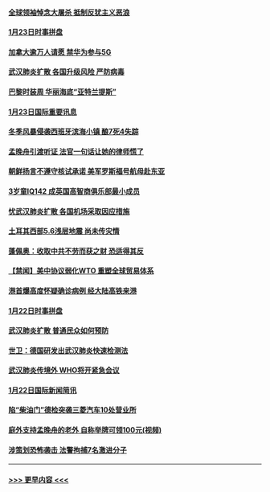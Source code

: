 #### [全球领袖悼念大屠杀 抵制反犹主义恶浪](../pages/prog202/a102759678.md?t=01240933) 
#### [1月23日时事拼盘](../pages/prog202/a102759599.md?t=01240933) 
#### [加拿大逾万人请愿 禁华为参与5G](../pages/prog202/a102759553.md?t=01240933) 
#### [武汉肺炎扩散 各国升级风险 严防病毒](../pages/prog202/a102759400.md?t=01240933) 
#### [巴黎时装周 华丽海底“亚特兰提斯”](../pages/prog202/a102759217.md?t=01240933) 
#### [1月23日国际重要讯息](../pages/prog202/a102759199.md?t=01240933) 
#### [冬季风暴侵袭西班牙滨海小镇 酿7死4失踪](../pages/prog202/a102759119.md?t=01240933) 
#### [孟晚舟引渡听证 法官一句话让她的律师慌了](../pages/prog202/a102759060.md?t=01240933) 
#### [朝鲜扬言不遵守核试承诺 美军罗斯福号航母赴东亚](../pages/prog202/a102759001.md?t=01240933) 
#### [3岁童IQ142 成英国高智商俱乐部最小成员](../pages/prog202/a102758990.md?t=01240933) 
#### [忧武汉肺炎扩散 各国机场采取因应措施](../pages/prog202/a102758911.md?t=01240933) 
#### [土耳其西部5.6浅层地震 尚未传灾情](../pages/prog202/a102758903.md?t=01240933) 
#### [蓬佩奥：收取中共不劳而获之财 恐适得其反](../pages/prog202/a102758889.md?t=01240933) 
#### [【禁闻】美中协议弱化WTO 重塑全球贸易体系](../pages/prog202/a102758790.md?t=01240933) 
#### [港首爆高度怀疑确诊病例 经大陆高铁来港](../pages/prog202/a102758613.md?t=01240933) 
#### [1月22日时事拼盘](../pages/prog202/a102758615.md?t=01240933) 
#### [武汉肺炎扩散 普通民众如何预防](../pages/prog202/a102758504.md?t=01240933) 
#### [世卫：德国研发出武汉肺炎快速检测法](../pages/prog202/a102758495.md?t=01240933) 
#### [武汉肺炎传境外 WHO将开紧急会议](../pages/prog202/a102758437.md?t=01240933) 
#### [1月22日国际新闻简讯](../pages/prog202/a102758231.md?t=01240933) 
#### [陷“柴油门”德检突袭三菱汽车10处营业所](../pages/prog202/a102758165.md?t=01240933) 
#### [庭外支持孟晚舟的老外 自称举牌可领100元(视频)](../pages/prog202/a102758092.md?t=01240933) 
#### [涉策划恐怖袭击 法警拘捕7名激进分子](../pages/prog202/a102758069.md?t=01240933) 

----
#### [ >>> 更早内容 <<< ](../indexes/prog202-earlier.md)
